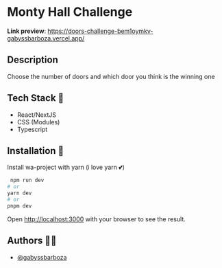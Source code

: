 # Monty Hall Challenge 

**Link preview**: https://doors-challenge-bem1oymkv-gabyssbarboza.vercel.app/


## Description

Choose the number of doors and which door you think is the winning one


## Tech Stack 🦾

- React/NextJS
- CSS (Modules)
- Typescript

## Installation 🌵

Install wa-project with yarn (i love yarn 💕)

```bash
 npm run dev
# or
yarn dev
# or
pnpm dev
```

Open [http://localhost:3000](http://localhost:3000) with your browser to see the result.

## Authors 👨‍🌾

- [@gabyssbarboza](https://github.com/gabyssbarboza/)


